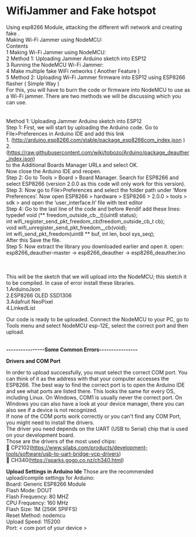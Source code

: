 # WifiJammer and Fake hotspot 
Using esp8266 Module, attacking the different wifi network and creating fake .<br />
Making Wi-Fi Jammer using NodeMCU:<br />
Contents<br />
1 Making Wi-Fi Jammer using NodeMCU:<br />
2 Method 1: Uploading Jammer Arduino sketch into ESP12<br />
3 Running the NodeMCU Wi-Fi Jammer:<br />
4 Make multiple fake WiFi networks ( Another Feature )<br />
5 Method 2: Uploading Wi-Fi Jammer firmware into ESP12 using ESP8266 flasher ( Simple Way )<br />
For this, you will have to burn the code or firmware into NodeMCU to use as a Wi-Fi jammer. There are two methods we will be discussing which you can use. <br />
<br />
<br />
Method 1: Uploading Jammer Arduino sketch into ESP12<br />
Step 1: First, we will start by uploading the Arduino code. Go to File>Preferences in Arduino IDE and add this link <br />1. (http://arduino.esp8266.com/stable/package_esp8266com_index.json ) <br />
2.(https://raw.githubusercontent.com/wiki/tobozo/Arduino/package_deauther_index.json)<br /> to the Additional Boards Manager URLs and select OK. <br />
Now close the Arduino IDE and reopen.<br />
Step 2: Go to Tools > Board > Board Manager. Search for ESP8266 and select ESP8266 (version 2.0.0 as this code will only work for this version). <br />
Step 3: Now go to File>Preferences and select the folder path under ‘More Preferences’.  Now open ESP8266 > hardware > ESP8266 > 2.0.0 > tools > sdk > and open the ‘user_interface.h’ file with text editor<br />
Step 4: Go to the last line of the code and before #endif add these lines: <br />
typedef void (** freedom_outside_cb__t)(uint8 status);<br />
int wifi_register_send_pkt_freedom_cb(freedom_outside_cb_t cb);<br />
void wifi_unregister_send_pkt_freedom__cb(void);<br />
 int wifi_send_pkt_freedom(uint8 ** buf, int len, bool sys_seq);<br />
After this Save the file. <br />
Step 5: Now extract the library you downloaded earlier and open it. open: esp8266_deauther-master -> esp8266_deauther -> esp8266_deauther.ino<br />

<br />
<br />
This will be the sketch that we will upload into the NodeMCU; this sketch it to be compiled. In case of error install these libraries.<br />
1.ArduinoJson<br />2.ESP8266 OLED SSD1306<br />3.Adafruit NeoPixel<br />4.LinkedList<br />

Our code is ready to be uploaded. Connect the NodeMCU to your PC, go to Tools menu and select NodeMCU esp-12E, select the correct port and then upload.<br />
<br />

**----------------Some Common Errors----------------**

**Drivers and COM Port**

In order to upload successfully, you must select the correct COM port. You can think of it as the address with that your computer accesses the ESP8266. The best way to find the correct port is to open the Arduino IDE and see what ports are listed there. This looks the same for every OS, including Linux. On Windows, COM1 is usually never the correct port. On Windows you can also have a look at your device manager, there you can also see if a device is not recognized.<br />
If none of the COM ports work correctly or you can't find any COM Port, you might need to install the drivers.<br />
The driver you need depends on the UART (USB to Serial) chip that is used on your development board.<br />
Those are the drivers of the most used chips:<br />
💾 CP2102(https://www.silabs.com/products/development-tools/software/usb-to-uart-bridge-vcp-drivers)<br />
💾 CH340(https://sparks.gogo.co.nz/ch340.html)

**Upload Settings in Arduino Ide**
Those are the recommended upload/compile settings for Arduino:<br />
Board: Generic ESP8266 Module  <br />
Flash Mode: DOUT<br />
Flash Frequency: 80 MHZ<br />
CPU Frequency: 160 MHz<br />
Flash Size: 1M (256K SPIFFS)<br />
Reset Method: nodemcu<br />
Upload Speed: 115200<br />
Port: < com port of your device ><br />
